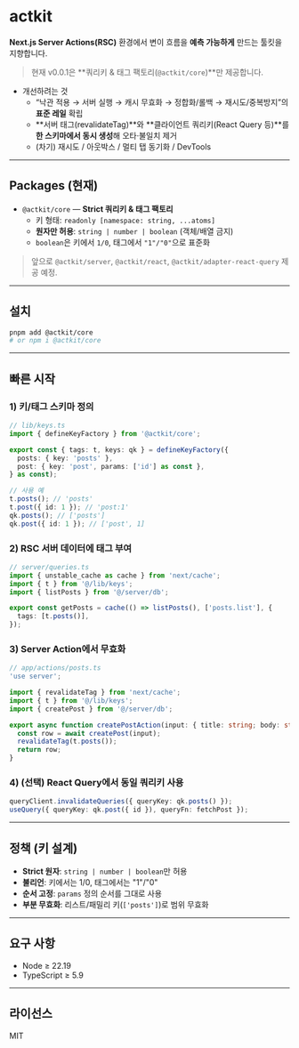 # actkit

**Next.js Server Actions(RSC)** 환경에서 변이 흐름을 **예측 가능하게** 만드는 툴킷을 지향합니다.

> 현재 v0.0.1은 **쿼리키 & 태그 팩토리(`@actkit/core`)**만 제공합니다.

- 개선하려는 것
  - “낙관 적용 → 서버 실행 → 캐시 무효화 → 정합화/롤백 → 재시도/중복방지”의 **표준 레일** 확립
  - **서버 태그(revalidateTag)**와 **클라이언트 쿼리키(React Query 등)**를 **한 스키마에서 동시 생성**해 오타·불일치 제거
  - (차기) 재시도 / 아웃박스 / 멀티 탭 동기화 / DevTools

---

## Packages (현재)

- `@actkit/core` — **Strict 쿼리키 & 태그 팩토리**
  - 키 형태: `readonly [namespace: string, ...atoms]`
  - **원자만 허용**: `string | number | boolean` (객체/배열 금지)
  - `boolean`은 키에서 `1/0`, 태그에서 `"1"/"0"`으로 표준화

> 앞으로 `@actkit/server`, `@actkit/react`, `@actkit/adapter-react-query` 제공 예정.

---

## 설치

```bash
pnpm add @actkit/core
# or npm i @actkit/core
```

---

## 빠른 시작

### 1) 키/태그 스키마 정의

```ts
// lib/keys.ts
import { defineKeyFactory } from '@actkit/core';

export const { tags: t, keys: qk } = defineKeyFactory({
  posts: { key: 'posts' },
  post: { key: 'post', params: ['id'] as const },
} as const);

// 사용 예
t.posts(); // 'posts'
t.post({ id: 1 }); // 'post:1'
qk.posts(); // ['posts']
qk.post({ id: 1 }); // ['post', 1]
```

### 2) RSC 서버 데이터에 태그 부여

```ts
// server/queries.ts
import { unstable_cache as cache } from 'next/cache';
import { t } from '@/lib/keys';
import { listPosts } from '@/server/db';

export const getPosts = cache(() => listPosts(), ['posts.list'], {
  tags: [t.posts()],
});
```

### 3) Server Action에서 무효화

```ts
// app/actions/posts.ts
'use server';

import { revalidateTag } from 'next/cache';
import { t } from '@/lib/keys';
import { createPost } from '@/server/db';

export async function createPostAction(input: { title: string; body: string }) {
  const row = await createPost(input);
  revalidateTag(t.posts());
  return row;
}
```

### 4) (선택) React Query에서 동일 쿼리키 사용

```ts
queryClient.invalidateQueries({ queryKey: qk.posts() });
useQuery({ queryKey: qk.post({ id }), queryFn: fetchPost });
```

---

## 정책 (키 설계)

- **Strict 원자**: `string | number | boolean`만 허용
- **불리언**: 키에서는 1/0, 태그에서는 "1"/"0"
- **순서 고정**: `params` 정의 순서를 그대로 사용
- **부분 무효화**: 리스트/패밀리 키(`['posts']`)로 범위 무효화

---

## 요구 사항

- Node ≥ 22.19
- TypeScript ≥ 5.9

---

## 라이선스

MIT
